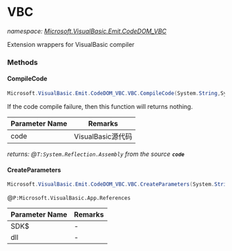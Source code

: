 ﻿# VBC
_namespace: [Microsoft.VisualBasic.Emit.CodeDOM_VBC](./index.md)_

Extension wrappers for VisualBasic compiler



### Methods

#### CompileCode
```csharp
Microsoft.VisualBasic.Emit.CodeDOM_VBC.VBC.CompileCode(System.String,System.CodeDom.Compiler.CompilerParameters,System.String@)
```
If the code compile failure, then this function will returns nothing.

|Parameter Name|Remarks|
|--------------|-------|
|code|VisualBasic源代码|


_returns: @``T:System.Reflection.Assembly`` from the source **`code`**_

#### CreateParameters
```csharp
Microsoft.VisualBasic.Emit.CodeDOM_VBC.VBC.CreateParameters(System.String[],System.String,System.Boolean)
```
@``P:Microsoft.VisualBasic.App.References``

|Parameter Name|Remarks|
|--------------|-------|
|SDK$|-|
|dll|-|




